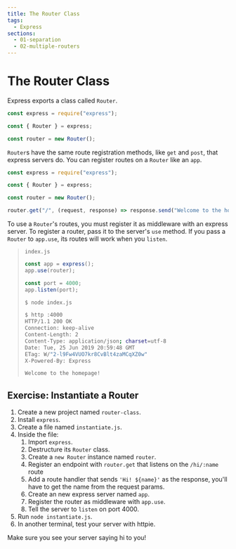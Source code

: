 ```yaml
---
title: The Router Class
tags:
  - Express
sections:
  - 01-separation
  - 02-multiple-routers
---
```


# The Router Class

Express exports a class called `Router`.

```js
const express = require("express");

const { Router } = express;

const router = new Router();
```

`Router`s have the same route registration methods, like `get` and `post`, that express servers do.
You can register routes on a `Router` like an `app`.

```js
const express = require("express");

const { Router } = express;

const router = new Router();

router.get("/", (request, response) => response.send("Welcome to the homepage!"));
```

To use a `Router`'s routes, you must register it as middleware with an express server.
To register a router, pass it to the server's `use` method.
If you pass a `Router` to `app.use`, its routes will work when you `listen`.

> `index.js`
>
> ```js
> const app = express();
> app.use(router);
>
> const port = 4000;
> app.listen(port);
> ```
>
> ```zsh
> $ node index.js
> ```
>
> ```zsh
> $ http :4000
> HTTP/1.1 200 OK
> Connection: keep-alive
> Content-Length: 2
> Content-Type: application/json; charset=utf-8
> Date: Tue, 25 Jun 2019 20:59:48 GMT
> ETag: W/"2-l9Fw4VUO7kr8CvBlt4zaMCqXZ0w"
> X-Powered-By: Express
>
> Welcome to the homepage!
> ```

## Exercise: Instantiate a Router

1. Create a new project named `router-class`.
1. Install `express`.
1. Create a file named `instantiate.js`.
1. Inside the file:
   1. Import `express`.
   1. Destructure its `Router` class.
   1. Create a `new Router` instance named `router`.
   1. Register an endpoint with `router.get` that listens on the `/hi/:name` route
   1. Add a route handler that sends `'Hi! ${name}'` as the response, you'll have to get the name from the request params.
   1. Create an new express server named `app`.
   1. Register the router as middleware with `app.use`.
   1. Tell the server to `listen` on port 4000.
1. Run `node instantiate.js`.
1. In another terminal, test your server with httpie.

Make sure you see your server saying hi to you!
